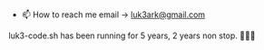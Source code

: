 - 📫 How to reach me email -> luk3ark@gmail.com

luk3-code.sh has been running for 5 years, 2 years non stop. 🌲🌲🌲
<!---
LUK3ARK/LUK3ARK is a ✨ special ✨ repository because its `README.md` (this file) appears on your GitHub profile.
You can click the Preview link to take a look at your changes.
--->
